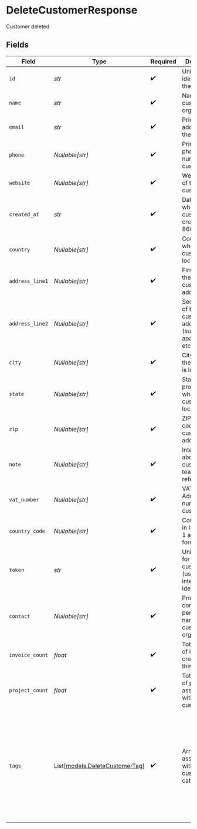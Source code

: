 # DeleteCustomerResponse

Customer deleted


## Fields

| Field                                                                                                                                       | Type                                                                                                                                        | Required                                                                                                                                    | Description                                                                                                                                 | Example                                                                                                                                     |
| ------------------------------------------------------------------------------------------------------------------------------------------- | ------------------------------------------------------------------------------------------------------------------------------------------- | ------------------------------------------------------------------------------------------------------------------------------------------- | ------------------------------------------------------------------------------------------------------------------------------------------- | ------------------------------------------------------------------------------------------------------------------------------------------- |
| `id`                                                                                                                                        | *str*                                                                                                                                       | :heavy_check_mark:                                                                                                                          | Unique identifier of the customer                                                                                                           | b3b7c1e2-4c2a-4e7a-9c1a-2b7c1e24c2a4                                                                                                        |
| `name`                                                                                                                                      | *str*                                                                                                                                       | :heavy_check_mark:                                                                                                                          | Name of the customer or organization                                                                                                        | Acme Corporation                                                                                                                            |
| `email`                                                                                                                                     | *str*                                                                                                                                       | :heavy_check_mark:                                                                                                                          | Primary email address of the customer                                                                                                       | contact@acme.com                                                                                                                            |
| `phone`                                                                                                                                     | *Nullable[str]*                                                                                                                             | :heavy_check_mark:                                                                                                                          | Primary phone number of the customer                                                                                                        | +1-555-123-4567                                                                                                                             |
| `website`                                                                                                                                   | *Nullable[str]*                                                                                                                             | :heavy_check_mark:                                                                                                                          | Website URL of the customer                                                                                                                 | https://acme.com                                                                                                                            |
| `created_at`                                                                                                                                | *str*                                                                                                                                       | :heavy_check_mark:                                                                                                                          | Date and time when the customer was created in ISO 8601 format                                                                              | 2024-05-01T12:34:56.789Z                                                                                                                    |
| `country`                                                                                                                                   | *Nullable[str]*                                                                                                                             | :heavy_check_mark:                                                                                                                          | Country name where the customer is located                                                                                                  | United States                                                                                                                               |
| `address_line1`                                                                                                                             | *Nullable[str]*                                                                                                                             | :heavy_check_mark:                                                                                                                          | First line of the customer's address                                                                                                        | 123 Main Street                                                                                                                             |
| `address_line2`                                                                                                                             | *Nullable[str]*                                                                                                                             | :heavy_check_mark:                                                                                                                          | Second line of the customer's address (suite, apartment, etc.)                                                                              | Suite 400                                                                                                                                   |
| `city`                                                                                                                                      | *Nullable[str]*                                                                                                                             | :heavy_check_mark:                                                                                                                          | City where the customer is located                                                                                                          | San Francisco                                                                                                                               |
| `state`                                                                                                                                     | *Nullable[str]*                                                                                                                             | :heavy_check_mark:                                                                                                                          | State or province where the customer is located                                                                                             | California                                                                                                                                  |
| `zip`                                                                                                                                       | *Nullable[str]*                                                                                                                             | :heavy_check_mark:                                                                                                                          | ZIP or postal code of the customer's address                                                                                                | 94105                                                                                                                                       |
| `note`                                                                                                                                      | *Nullable[str]*                                                                                                                             | :heavy_check_mark:                                                                                                                          | Internal notes about the customer for team reference                                                                                        | Preferred contact method is email. Large enterprise client.                                                                                 |
| `vat_number`                                                                                                                                | *Nullable[str]*                                                                                                                             | :heavy_check_mark:                                                                                                                          | VAT (Value Added Tax) number of the customer                                                                                                | US123456789                                                                                                                                 |
| `country_code`                                                                                                                              | *Nullable[str]*                                                                                                                             | :heavy_check_mark:                                                                                                                          | Country code in ISO 3166-1 alpha-2 format                                                                                                   | US                                                                                                                                          |
| `token`                                                                                                                                     | *str*                                                                                                                                       | :heavy_check_mark:                                                                                                                          | Unique token for the customer (used for internal identification)                                                                            | cus_abc123xyz789                                                                                                                            |
| `contact`                                                                                                                                   | *Nullable[str]*                                                                                                                             | :heavy_check_mark:                                                                                                                          | Primary contact person's name at the customer organization                                                                                  | John Smith                                                                                                                                  |
| `invoice_count`                                                                                                                             | *float*                                                                                                                                     | :heavy_check_mark:                                                                                                                          | Total number of invoices created for this customer                                                                                          | 12                                                                                                                                          |
| `project_count`                                                                                                                             | *float*                                                                                                                                     | :heavy_check_mark:                                                                                                                          | Total number of projects associated with this customer                                                                                      | 3                                                                                                                                           |
| `tags`                                                                                                                                      | List[[models.DeleteCustomerTag](../models/deletecustomertag.md)]                                                                            | :heavy_check_mark:                                                                                                                          | Array of tags associated with the customer for categorization                                                                               | [<br/>{<br/>"id": "e7a9c1a2-4c2a-4e7a-9c1a-2b7c1e24c2a4",<br/>"name": "VIP"<br/>},<br/>{<br/>"id": "f1b2c3d4-5678-4e7a-9c1a-2b7c1e24c2a4",<br/>"name": "Enterprise"<br/>}<br/>] |